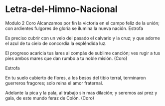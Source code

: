 # Letra-del-Himno-Nacional
Modulo 2
Coro
Alcanzamos por fin la victoria
en el campo feliz de la unión;
con ardientes fulgores de gloria
se ilumina la nueva nación.
Estrofa

Es preciso cubrir con un velo
del pasado el calvario y la cruz;
y que adorne el azul de tu cielo
de concordia la espléndida luz.

El progreso acaricia tus lares
al compás de sublime canción;
ves rugir a tus pies ambos mares
que dan rumbo a tu noble misión.
(Coro)

Estrofa

En tu suelo cubierto de flores,
a los besos del tibio terral,
terminaron guerreros fragores;
solo reina el amor fraternal.

Adelante la pica y la pala,
al trabajo sin mas dilación;
y seremos así prez y gala,
de este mundo feraz de Colón.
(Coro)
